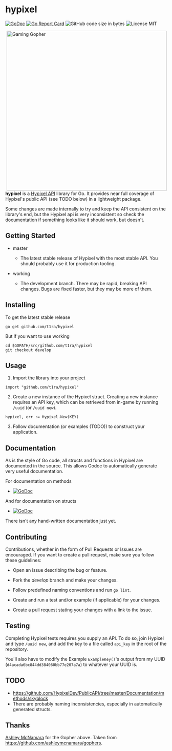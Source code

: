 # hypixel

[![GoDoc](https://img.shields.io/badge/Godoc-Reference-%2300ADD8?style=flat-square)](https://godoc.org/github.com/t1ra/hypixel)
[![Go Report Card](https://img.shields.io/badge/Go%20Report-A%2B-%2300ADD8?style=flat-square)](https://goreportcard.com/report/github.com/t1ra/hypixel)
![GitHub code size in bytes](https://img.shields.io/github/languages/code-size/t1ra/hypixel?color=%2300ADD8&style=flat-square)
![License MIT](https://img.shields.io/badge/License-MIT-%2300ADD8?style=flat-square)

<img align="right" src="https://raw.githubusercontent.com/ashleymcnamara/gophers/master/Azure_Bit_Gopher.png" alt="Gaming Gopher" width="500px" height="auto">

**hypixel** is a [Hypixel API](https://github.com/HypixelDev/PublicAPI) library for Go.
It provides near full coverage of Hypixel's public API (see TODO below) in a lightweight package.

Some changes are made internally to try and keep the API consistent on the
library's end, but the Hypixel api is very inconsistent so check the documentation
if something looks like it should work, but doesn't.

## Getting Started

* master

    * The latest stable release of Hypixel with the most stable API. You should probably use it for
production tooling.

* working

    * The development branch. There may be rapid, breaking API changes. Bugs are fixed faster, but
they may be more of them.

## Installing

To get the latest stable release

```
go get github.com/t1ra/hypixel
```

But if you want to use working

```
cd $GOPATH/src/github.com/t1ra/hypixel
git checkout develop
```

## Usage

1. Import the library into your project

```
import "github.com/t1ra/hypixel"
```

2. Create a new instance of the Hypixel struct. Creating a new instance requires an API key, which can
be retrieved from in-game by running `/uuid` (or `/uuid new`).

```
hypixel, err := Hypixel.New(KEY)
```

3. Follow documentation (or examples (TODO)) to construct your application.

## Documentation

As is the style of Go code, all structs and functions in Hypixel are documented in the source. This
allows Godoc to automatically generate very useful documentation.

For documentation on methods

* [![GoDoc](https://godoc.org/github.com/t1ra/hypixel?status.svg)](https://godoc.org/github.com/t1ra/hypixel)

And for documentation on structs

* [![GoDoc](https://godoc.org/github.com/t1ra/hypixel/structs?status.svg)](https://godoc.org/github.com/t1ra/hypixel/structs)

There isn't any hand-written documentation just yet.

## Contributing

Contributions, whether in the form of Pull Requests or Issues are encouraged.
If you want to create a pull request, make sure you follow these guidelines:

* Open an issue describing the bug or feature.

* Fork the *develop* branch and make your changes.

* Follow predefined naming conventions and run `go lint`.

* Create and run a test and/or example (if applicable) for your changes.

* Create a pull request stating your changes with a link to the issue.

## Testing

Completing Hypixel tests requires you supply an API. To do so, join Hypixel
and type `/uuid new`, and add the key to a file called `api_key` in the root of
the repository.

You'll also have to modify the Example `ExampleKey()`'s output from my UUID (`d4acada6bc844dd384060bb77e207a7a`) to whatever your UUID is.

## TODO

* https://github.com/HypixelDev/PublicAPI/tree/master/Documentation/methods/skyblock
* There are probably naming inconsistencies, especially in automatically generated structs.

## Thanks

[Ashley McNamara](https://github.com/ashleymcnamara) for the Gopher above. Taken from https://github.com/ashleymcnamara/gophers.